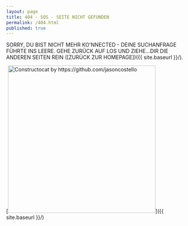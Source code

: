 ```yaml
---
layout: page
title: 404 - SOS - SEITE NICHT GEFUNDEN
permalink: /404.html
published: true
---
```


SORRY, DU BIST NICHT MEHR KO'NNECTED - DEINE SUCHANFRAGE FÜHRTE INS LEERE. GEHE ZURÜCK AUF LOS UND ZIEHE...DIR DIE ANDEREN SEITEN REIN ([ZURÜCK ZUR HOMEPAGE])({{ site.baseurl }}/).

[<img src="{{ site.baseurl }}/images/404.jpg" alt="Constructocat by https://github.com/jasoncostello" style="width: 400px;"/>]({{ site.baseurl }}/)
